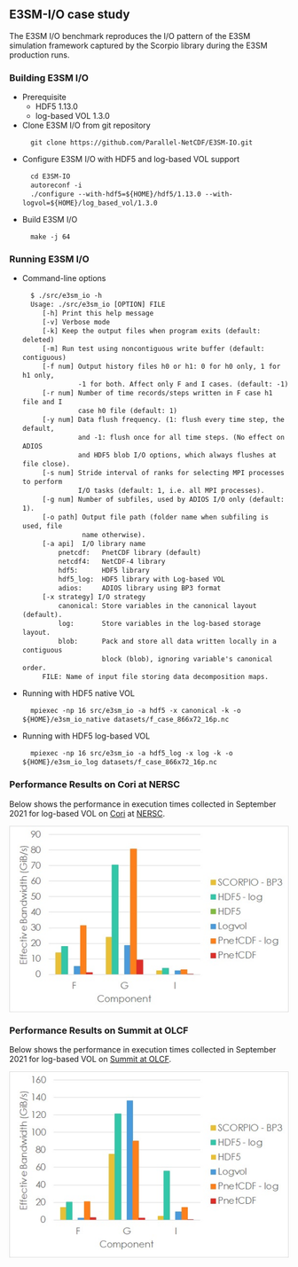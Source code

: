 ## E3SM-I/O case study

The E3SM I/O benchmark reproduces the I/O pattern of the E3SM simulation framework
captured by the Scorpio library during the E3SM production runs.

### Building E3SM I/O
* Prerequisite
  + HDF5 1.13.0
  + log-based VOL 1.3.0
* Clone E3SM I/O from git repository
  ```
    git clone https://github.com/Parallel-NetCDF/E3SM-IO.git
  ```
* Configure E3SM I/O with HDF5 and log-based VOL support
  ```
    cd E3SM-IO
    autoreconf -i
    ./configure --with-hdf5=${HOME}/hdf5/1.13.0 --with-logvol=${HOME}/log_based_vol/1.3.0
  ```
* Build E3SM I/O
  ```
    make -j 64
  ```

### Running E3SM I/O
* Command-line options
  ```
    $ ./src/e3sm_io -h
    Usage: ./src/e3sm_io [OPTION] FILE
       [-h] Print this help message
       [-v] Verbose mode
       [-k] Keep the output files when program exits (default: deleted)
       [-m] Run test using noncontiguous write buffer (default: contiguous)
       [-f num] Output history files h0 or h1: 0 for h0 only, 1 for h1 only,
                -1 for both. Affect only F and I cases. (default: -1)
       [-r num] Number of time records/steps written in F case h1 file and I
                case h0 file (default: 1)
       [-y num] Data flush frequency. (1: flush every time step, the default,
                and -1: flush once for all time steps. (No effect on ADIOS
                and HDF5 blob I/O options, which always flushes at file close).
       [-s num] Stride interval of ranks for selecting MPI processes to perform
                I/O tasks (default: 1, i.e. all MPI processes).
       [-g num] Number of subfiles, used by ADIOS I/O only (default: 1).
       [-o path] Output file path (folder name when subfiling is used, file
                 name otherwise).
       [-a api]  I/O library name
           pnetcdf:   PnetCDF library (default)
           netcdf4:   NetCDF-4 library
           hdf5:      HDF5 library
           hdf5_log:  HDF5 library with Log-based VOL
           adios:     ADIOS library using BP3 format
       [-x strategy] I/O strategy
           canonical: Store variables in the canonical layout (default).
           log:       Store variables in the log-based storage layout.
           blob:      Pack and store all data written locally in a contiguous
                      block (blob), ignoring variable's canonical order.
       FILE: Name of input file storing data decomposition maps.
  ```
* Running with HDF5 native VOL
  ```
    mpiexec -np 16 src/e3sm_io -a hdf5 -x canonical -k -o ${HOME}/e3sm_io_native datasets/f_case_866x72_16p.nc
  ```
* Running with HDF5 log-based VOL
  ```
    mpiexec -np 16 src/e3sm_io -a hdf5_log -x log -k -o ${HOME}/e3sm_io_log datasets/f_case_866x72_16p.nc
  ```

### Performance Results on Cori at NERSC
Below shows the performance in execution times collected in September 2021 for
log-based VOL on [Cori](https://docs.nersc.gov/systems/cori/) at
[NERSC](https://www.nersc.gov).
<p align="center">
<img align="center" src="e3sm_cori_wr.jpg" alt="Performance of log-based VOL on Cori" width="600">
</p>

### Performance Results on Summit at OLCF
Below shows the performance in execution times collected in September 2021 for
log-based VOL on [Summit at OLCF](https://www.olcf.ornl.gov/summit/).
<p align="center">
<img align="center" src="e3sm_summit_wr.jpg" alt="Performance of log-based VOL on Summit" width="600">
</p>

